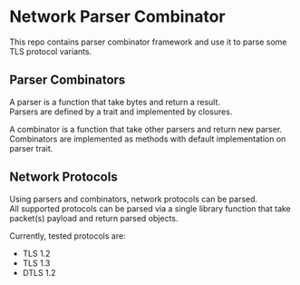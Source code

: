 # Network Parser Combinator
This repo contains parser combinator framework and use it to parse some TLS protocol variants.

## Parser Combinators
A parser is a function that take bytes and return a result.  
Parsers are defined by a trait and implemented by closures.

A combinator is a function that take other parsers and return new parser.  
Combinators are implemented as methods with default implementation on parser trait.

## Network Protocols
Using parsers and combinators, network protocols can be parsed.  
All supported protocols can be parsed via a single library function that take packet(s) payload and return parsed objects.  

Currently, tested protocols are:
* TLS 1.2
* TLS 1.3
* DTLS 1.2
